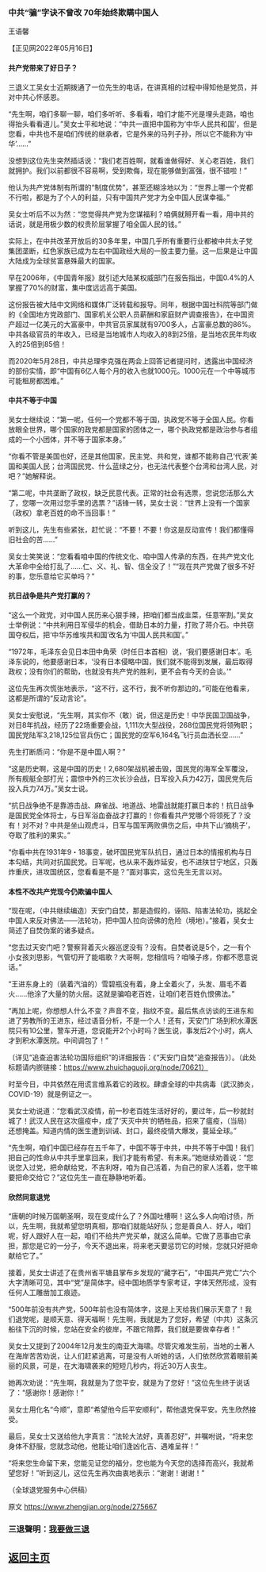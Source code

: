 ### 中共“骗”字诀不曾改 70年始终欺瞒中国人

王语馨

【正见网2022年05月16日】

#### 共产党带来了好日子？

三退义工吴女士近期拨通了一位先生的电话，在讲真相的过程中得知他是党员，并对中共心怀感恩。

“先生啊，咱们多聊一聊，咱们多听听、多看看，咱们才能不光是埋头走路，咱也得抬头看看道儿。”吴女士平和地说：“中共一直把中国称为‘中华人民共和国’，但是您看，中共也不是咱们传统的继承者，它是外来的马列子孙，所以它不能称为‘中华’……”

没想到这位先生突然插话说：“我们老百姓啊，就看谁做得好、关心老百姓，我们就拥护。我们以前都很不容易啊，受到欺侮，现在能够做到富强，很不错啦！”

他认为共产党体制有所谓的“制度优势”，甚至还糊涂地以为：“世界上哪一个党都不行啦，都是为了个人的利益，只有中国共产党才为全中国人民谋幸福。”

吴女士听后不以为然：“您觉得共产党为您谋福利？咱俩就掰开看一看，用中共的话说，就是用极少数的权贵阶层掌握了咱全国人民的钱。”

实际上，在中共改革开放后的30多年里，中国几乎所有重要行业都被中共太子党集团垄断，红色家族已成为左右中国政经大局的一股主要力量。这一后果是让中国大陆成为全球贫富悬殊最大的国家。

早在2006年，《中国青年报》就引述大陆某权威部门在报告指出，中国0.4%的人掌握了70%的财富，集中度远远高于美国。

这份报告被大陆中文网络和媒体广泛转载和报导。同年，根据中国社科院等部门做的《全国地方党政部门、国家机关公职人员薪酬和家庭财产调查报告》，在中国资产超过一亿美元的大富豪中，中共官员家属就有9700多人，占富豪总数的86%。中共各级官员的年收入，已经是当地城市人均收入的8到25倍，是当地农民年均收入的25倍到85倍！

而2020年5月28日，中共总理李克强在两会上回答记者提问时，透露出中国经济的部份实情，即“中国有6亿人每个月的收入也就1000元。1000元在一个中等城市可能租房都困难。”

#### 中共不等于中国

吴女士继续说：“第一呢，任何一个党都不等于国，执政党不等于全国人民。你看放眼全世界，哪个国家的政党都是国家的团体之一，哪个执政党都是政治参与者组成的一个小团体，并不等于国家本身。”

“你看不管是美国也好，还是其他国家，民主党、共和党，谁都不能称自己‘代表’美国和美国人民；台湾国民党、什么蓝绿之分，也无法代表整个台湾和台湾人民，对吧？”她解释说。

“第二呢，中共垄断了政权，缺乏民意代表。正常的社会有选票，您说您活那么大了，您哪一次用过您手里的选票？”话锋一转，吴女士说：“世界上没有一个国家（政权）拿老百姓的命不当回事！”

听到这儿，先生有些紧张，赶忙说：“不要！不要！你这是反动宣传！我们都懂得旧社会的苦……”

吴女士笑笑说：“您看看咱中国的传统文化、咱中国人传承的东西，在共产党文化大革命中全给打乱了……仁、义、礼、智、信全没了！”“现在共产党做了很多不好的事，您乐意给它买单吗？”

#### 抗日战争是共产党打赢的？

“这么一个政党，对中国人民历来心狠手辣，把咱们都当成韭菜，任意宰割。”吴女士举例说：“中共利用日军侵华的机会，借助日本的力量，打败了蒋介石。中共窃国夺权后，把‘中华苏维埃共和国’改名为‘中国人民共和国’。”

“1972年，毛泽东会见日本田中角荣（时任日本首相）说，‘我们要感谢日本’。毛泽东说的，他要感谢日本，‘没有日本侵略中国，我们就不能得到发展，最后取得政权；没有你们的帮助，也就没有共产党的胜利，更不会有今天的会谈。’”

这位先生再次慌张地表示，“这不行，这不行，我不听你那边的。”可能在他看来，这都是所谓的“反动言论”。

吴女士安慰说，“先生啊，其实你不（敢）说，但这是历史！中华民国卫国战争，对日8年抗战，经历了22场重要会战，1,111次大型战役，268位国民党将领殉职；国民党陆军3,218,125位官兵伤亡；国民党的空军6,164名飞行员血洒长空……”

先生打断质问：“你是不是中国人啊？”

“这是历史啊，这是中国的历史！2,680架战机被击毁，国民党的海军全军覆没，所有舰艇全部打光；震惊中外的三次长沙会战，日军投入兵力42万，国民党先后投入兵力74万。”吴女士说。

“抗日战争绝不是靠游击战、麻雀战、地道战、地雷战就能打赢日本的！抗日战争是国民党全体将士，与日军浴血奋战才打赢的！你看看共产党哪个将领死了？没有！对不对？中共是坐山观虎斗，日军与国军两败俱伤之后，中共下山‘摘桃子’，夺取了胜利的果实。”

“你看中共在1931年9・18事变，破坏国民党军队抗日，通过日本的情报机构与日本勾结，共同对抗国民党。日军呢，也从来不轰炸延安，也不进陕甘宁地区，只轰炸重庆，进攻国统区，您看看是不是？”面对事实，这位先生无言以对。

#### 本性不改共产党现今仍欺骗中国人

“现在呢，（中共继续编造）天安门自焚，那是造假的，诬陷、陷害法轮功，挑起全中国人来反对佛法——法轮功，把中国人拉向谤佛的危险（境地）。”接着，吴女士简述了自焚伪案的诸多疑点。

“您去过天安门吧？警察背着灭火器巡逻没有？没有。自焚者说是5个，之一有个小女孩刘思影，气管切开了能唱歌？大哥啊，您相信吗？咱嗓子疼，你都不愿意说话。”

“王进东身上的（装着汽油的）雪碧瓶没有着，身上全着火了，头发、眉毛不着火……他涂了大量的防火层。这就是骗咱老百姓，让咱们老百姓仇恨佛法。”

“再加上呢，你想想人什么不变？声音不变，指纹不变。最后焦点访谈的王进东和进了劳教所的王进东，经过语音分析，不是一个人！还有，天安门广场到积水潭医院只有10公里，警车开道，您说能开2个小时吗？医生说，事发后2个小时，病人才到积水潭医院。中间调包了！”

〔详见“追查迫害法轮功国际组织”的详细报告：《“天安门自焚”追查报告》〕。（此处标题请内嵌链接：https://www.zhuichaguoji.org/node/70621）

时至今日，中共依然在用谎言维系着它的政权。肆虐全球的中共病毒（武汉肺炎，COVID-19）就是例证之一。

吴女士劝说道：“您看武汉疫情，前一秒老百姓生活好好的，要过年，后一秒就封城了！武汉人民在这次瘟疫中，成了‘天灭中共’的牺牲品，招来了瘟疫，（当局）还想掩盖。知道内情的医生遭到训诫、封口，最终疫情大爆发，蔓延全球。”

“先生啊，咱们中国已经存在五千年了，中国不等于中共，中共不等于中国！我们把自己的性命从中共手里拿回来，我们才能有希望、有未来。”她继续劝善说：“您说您入过党，把命献给党，不吉利呀，咱为自己活着，为自己的家人活着，您干嘛要把命交给它？”这位先生一直在静静地听着。

#### 欣然同意退党

“唐朝的时候万国朝圣啊，现在变成什么了？外国吐槽啊！这么多人向咱讨债，所以，先生啊，我就希望您明真相，那咱们就能站好队；您是善良人、好人，咱们呢，好人跟好人在一起，咱们不给共产党买单，就这么简单。它做了恶事由它承担，那您是它的一分子，今天不退出来，将来老天要惩罚它的时候，您就只好把命献给它了。”

接着，吴女士讲述了在贵州省平塘县掌布乡发现的“藏字石”，“中国共产党亡”六个大字清晰可见，其中“党”是简体字。经中国地质学专家考证，字体天然形成，没有任何人工雕凿加工痕迹。

“500年前没有共产党，500年前也没有简体字，这是上天给我们展示天意了！我们退党呢，是顺天意、得天福啊！先生啊，我就是为了您好，希望（中共）这条沉船往下沉的时候，您站在安全的彼岸，不跟它陪葬，我们就是要做幸存者！”

吴女士又提到了2004年12月发生的南亚大海啸。尽管灾难发生前，当地的土著人在海岸苦苦劝说，让人们赶紧逃离，可是没有人听她的话，人们依然欣赏着眼前美丽的风景，可是，在大海啸袭来的短短几秒内，将近30万人丧生。

她再次劝说：“先生啊，我就是为了您平安，就是为了您好！”这位先生终于说话了：“感谢你！感谢你！”

吴女士用化名“今顺”，意即“希望他今后平安顺利”，帮他退党保平安。先生欣然接受。

最后，吴女士又送给他九字真言：“法轮大法好，真善忍好”，并嘱咐说，“将来您身体不舒服，您就念动他，他能让咱们逢凶化吉、遇难呈祥！”

“将来您生命留下来，您能见证您的福分，您也能为今天您的选择而高兴，我就希望您好！”听到这儿，这位先生再次由衷地表示：“谢谢！谢谢！”

（全球退党服务中心供稿）

原文 https://www.zhengjian.org/node/275667

### 三退聲明：[我要做三退](https://tuidang.epochtimes.com/)

## [返回主页](https://git.io/Js3EY)
